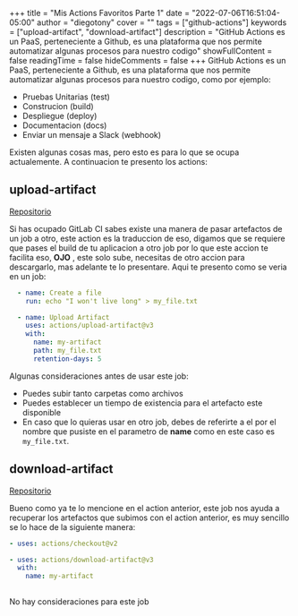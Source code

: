 +++
title = "Mis Actions Favoritos Parte 1"
date = "2022-07-06T16:51:04-05:00"
author = "diegotony"
cover = ""
tags = ["github-actions"]
keywords = ["upload-artifact", "download-artifact"]
description = "GitHub Actions es un PaaS, perteneciente a Github, es una plataforma que nos permite automatizar algunas procesos para nuestro codigo"
showFullContent = false
readingTime = false
hideComments = false
+++
GitHub Actions es un PaaS, perteneciente a Github, es una plataforma que nos permite automatizar algunas procesos para nuestro codigo, como por ejemplo:

- Pruebas Unitarias (test)
- Construcion (build)
- Despliegue (deploy)
- Documentacion (docs)
- Enviar un mensaje a Slack (webhook)

Existen algunas cosas mas, pero esto es para lo que se ocupa actualemente. A continuacion te presento los actions:

## upload-artifact
[Repositorio](https://github.com/actions/upload-artifact)

Si has ocupado GitLab CI sabes existe una manera de pasar artefactos de un job a otro, este action es la traduccion de eso, digamos que se requiere que pases el build de tu aplicacion a otro job por lo que este accion te facilita eso, **OJO** , este solo sube, necesitas de otro accion para descargarlo, mas adelante te lo presentare. Aqui te presento como se veria en un job:

```yaml
  - name: Create a file
    run: echo "I won't live long" > my_file.txt

  - name: Upload Artifact
    uses: actions/upload-artifact@v3
    with:
      name: my-artifact
      path: my_file.txt
      retention-days: 5 
```
Algunas consideraciones antes de usar este job:

- Puedes subir tanto carpetas como archivos
- Puedes establecer un tiempo de existencia para el artefacto este disponible
- En caso que lo quieras usar en otro job, debes de referirte a el por el nombre que pusiste en el parametro de **name** como en este caso es `my_file.txt`.


## download-artifact
[Repositorio](https://github.com/actions/download-artifact)

Bueno como ya te lo mencione en el action anterior, este job nos ayuda a recuperar los artefactos que subimos con el action anterior, es muy sencillo se lo hace de la siguiente manera: 

```yaml
- uses: actions/checkout@v2

- uses: actions/download-artifact@v3
  with:
    name: my-artifact
    
```
No hay consideraciones para este job
